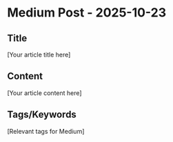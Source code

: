 # Medium Post - 2025-10-23

## Title
[Your article title here]

## Content
[Your article content here]

## Tags/Keywords
[Relevant tags for Medium]
